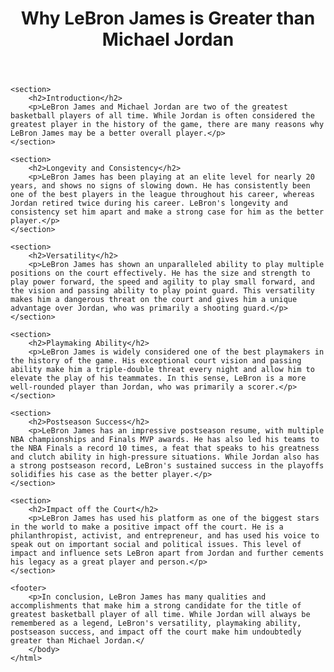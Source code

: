 <!DOCTYPE html>
<html>
<head>
	<title>Why LeBron James is Greater than Michael Jordan</title>
</head>
<body>
	<header>
		<h1>Why LeBron James is Greater than Michael Jordan</h1>
	</header>

	<section>
		<h2>Introduction</h2>
		<p>LeBron James and Michael Jordan are two of the greatest basketball players of all time. While Jordan is often considered the greatest player in the history of the game, there are many reasons why LeBron James may be a better overall player.</p>
	</section>

	<section>
		<h2>Longevity and Consistency</h2>
		<p>LeBron James has been playing at an elite level for nearly 20 years, and shows no signs of slowing down. He has consistently been one of the best players in the league throughout his career, whereas Jordan retired twice during his career. LeBron's longevity and consistency set him apart and make a strong case for him as the better player.</p>
	</section>

	<section>
		<h2>Versatility</h2>
		<p>LeBron James has shown an unparalleled ability to play multiple positions on the court effectively. He has the size and strength to play power forward, the speed and agility to play small forward, and the vision and passing ability to play point guard. This versatility makes him a dangerous threat on the court and gives him a unique advantage over Jordan, who was primarily a shooting guard.</p>
	</section>

	<section>
		<h2>Playmaking Ability</h2>
		<p>LeBron James is widely considered one of the best playmakers in the history of the game. His exceptional court vision and passing ability make him a triple-double threat every night and allow him to elevate the play of his teammates. In this sense, LeBron is a more well-rounded player than Jordan, who was primarily a scorer.</p>
	</section>

	<section>
		<h2>Postseason Success</h2>
		<p>LeBron James has an impressive postseason resume, with multiple NBA championships and Finals MVP awards. He has also led his teams to the NBA Finals a record 10 times, a feat that speaks to his greatness and clutch ability in high-pressure situations. While Jordan also has a strong postseason record, LeBron's sustained success in the playoffs solidifies his case as the better player.</p>
	</section>

	<section>
		<h2>Impact off the Court</h2>
		<p>LeBron James has used his platform as one of the biggest stars in the world to make a positive impact off the court. He is a philanthropist, activist, and entrepreneur, and has used his voice to speak out on important social and political issues. This level of impact and influence sets LeBron apart from Jordan and further cements his legacy as a great player and person.</p>
	</section>

	<footer>
		<p>In conclusion, LeBron James has many qualities and accomplishments that make him a strong candidate for the title of greatest basketball player of all time. While Jordan will always be remembered as a legend, LeBron's versatility, playmaking ability, postseason success, and impact off the court make him undoubtedly greater than Michael Jordan.</
        </body>
    </html>
